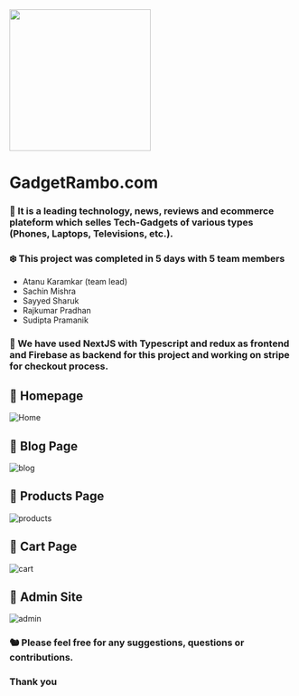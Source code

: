 <img src="https://user-images.githubusercontent.com/112638599/213981790-9e5f4b43-da90-403e-b1ed-c0e122a02114.png" width="250px" />


# GadgetRambo.com

### :nazar_amulet: It is a leading technology, news, reviews and ecommerce plateform which selles Tech-Gadgets of various types (Phones, Laptops, Televisions, etc.).
### :snowflake: This project was completed in 5 days with 5 team members
- Atanu Karamkar (team lead)
- Sachin Mishra
- Sayyed Sharuk
- Rajkumar Pradhan
- Sudipta Pramanik

### :large_blue_diamond: We have used NextJS with Typescript and redux as frontend and Firebase as backend for this project and working on stripe for checkout process.

## :small_blue_diamond: Homepage
![Home](https://user-images.githubusercontent.com/112304655/218240822-01f3eda4-c05b-4aaa-8860-175cce5022d7.png)

## :small_blue_diamond: Blog Page
![blog](https://user-images.githubusercontent.com/112304655/218240851-cc2aab8b-8f3a-4503-b8e4-9331480b9271.png)

## :small_blue_diamond: Products Page
![products](https://user-images.githubusercontent.com/112304655/218240867-91fa0b41-d3bf-4ef7-94fb-cc747a06de4b.png)

## :small_blue_diamond: Cart Page
![cart](https://user-images.githubusercontent.com/112304655/218240889-839324b5-df04-4243-8b01-692360457449.png)

## :small_blue_diamond: Admin Site
![admin](https://user-images.githubusercontent.com/112304655/218240899-261f879f-17b6-4aad-a7cf-4b13bfa969cf.png)

### :chipmunk: Please feel free for any suggestions, questions or contributions. 
### Thank you 

<!-- it's only for my portfolio
<img src="https://user-images.githubusercontent.com/94675329/215067790-242b6566-714a-4eaf-b992-63b466f04c08.png"/> -->

